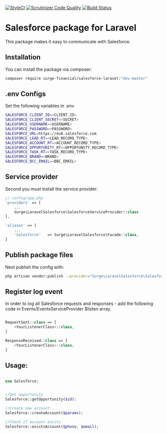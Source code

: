 [![StyleCI](https://styleci.io/repos/96553078/shield?branch=master)](https://styleci.io/repos/96553078)
[![Scrutinizer Code Quality](https://scrutinizer-ci.com/g/Surge-Financial/laravel-salesforce/badges/quality-score.png?b=master)](https://scrutinizer-ci.com/g/Surge-Financial/laravel-salesforce/?branch=master)
[![Build Status](https://travis-ci.org/Surge-Financial/laravel-salesforce.svg?branch=master)](https://travis-ci.org/Surge-Financial/laravel-salesforce)
# Salesforce package for Laravel

This package makes it easy to communicate with Salesforce.

## Installation

You can install the package via composer:

``` bash
composer require surge-financial/salesforce-laravel:"dev-master"
```

## .env Configs

Set the following variables in .env
``` bash
SALESFORCE_CLIENT_ID=<CLIENT_ID>
SALESFORCE_CLIENT_SECRET=<SECRET>
SALESFORCE_USERNAME=<USERNAME>
SALESFORCE_PASSWORD=<PASSWORD>
SALESFORCE_URL=https://eu6.salesforce.com
SALESFORCE_LEAD_RT=<LEAD_RECORD_TYPE>
SALESFORCE_ACCOUNT_RT=<ACCOUNT_RECORD_TYPE>
SALESFORCE_OPPURTUNITY_RT=<OPPURTUNITY_RECORD_TYPE>
SALESFORCE_TASK_RT=<TASK_RECORD_TYPE>
SALESFORCE_BRAND=<BRAND>
SALESFORCE_BCC_EMAIL=<BBC_EMAIL>
```

## Service provider
Second you must install the service provider:

``` php
// config/app.php
'providers' => [
    ...
    Surge\LaravelSalesforce\SalesforceServiceProvider::class
],

'aliases' => [
    ...
    'Salesforce'   => Surge\LaravelSalesforce\Facade::class,   
]

```

## Publish package files
Next publish the config with:

``` bash
php artisan vendor:publish --provider="Surge\LaravelSalesforce\SalesforceServiceProvider"
```

## Register log event
In order to log all Salesforce requests and responses - add the following code in Events/EventsServiceProvider $listen array.
``` php

RequestSent::class => [
    <YourListenerClass>::class,
]

ResponseReceived::class => [
    <YourListenerClass>::class,
]

```

## Usage:

``` php

use Salesforce;


//Get opportunity
Salesforce::getOpportunity($id);

//Create new account
Salesforce::createAccount($params);

//Check if account exists
Salesforce::existsAccount($phone, $email);

```
